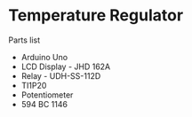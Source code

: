 # Temperature Regulator
Parts list
* Arduino Uno
* LCD Display - JHD 162A
* Relay - UDH-SS-112D
* TI1P20
* Potentiometer
* 594 BC 1146
